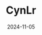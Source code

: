 ---  
layout: startup_page  
title: "CynLr"  
id: "cynlr.com"  
permalink: "/cynlrcynlr.com11052024/"  
website: "https://www.cynlr.com/"  
funding_round: "Series A"  
funding_amount: "$10M"  
investors: "Pavestone, Athera Venture Partners, Speciale Invest, Infoedge"  
about: "CynLr is a deeptech robotics startup that aims to bridge the technological gap in industrial robotics. It provides a platform that enables robotic arms to perceive, understand, and manipulate objects in unstructured environments, enhancing efficiency and flexibility in various industrial settings. This technology allows for greater adaptability and productivity in industrial automation."  
markets: "Robotics, AI, Computer Vision"  
hq: "Prilly, Switzerland"  
founded_year: "2015"  
linkedin: "https://www.linkedin.com/company/cyn-lr"  
twitter: "https://twitter.com/CynLr00"  
instagram: ""  
facebook: "https://www.facebook.com/cyberneticslaboratory"  
crunchbase: "https://www.crunchbase.com/organization/cynlr"  
pitchbook: "https://pitchbook.com/profiles/company/277843-87"  

date_display: "05-Nov-2024"  
date: "2024-11-05"

# SEO Optimization  
meta_title: "CynLr - Series A Funding ($10M)"  
meta_description: "CynLr, CynLr is a deeptech robotics startup that aims to bridge the technological gap in industrial robotics. It provides a platform that enables robotic arm..."  
meta_keywords: "CynLr, Robotics, AI, Computer Vision, Series A funding"  
canonical_url: "https://startup.projectstartups.com/cynlrcynlr.com11052024/"  
---